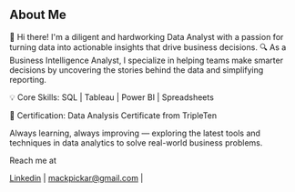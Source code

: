## About Me
👋 Hi there! I'm a diligent and hardworking Data Analyst with a passion for turning data into actionable insights that drive business decisions.
🔍 As a Business Intelligence Analyst, I specialize in helping teams make smarter decisions by uncovering the stories behind the data and simplifying reporting.

💡 Core Skills: SQL | Tableau | Power BI | Spreadsheets

📜 Certification: Data Analysis Certificate from TripleTen

Always learning, always improving — exploring the latest tools and techniques in data analytics to solve real-world business problems.

Reach me at

[Linkedin](www.linkedin.com/in/mack-pickar) | [mackpickar@gmail.com](mackpickar@gmail.com) |

